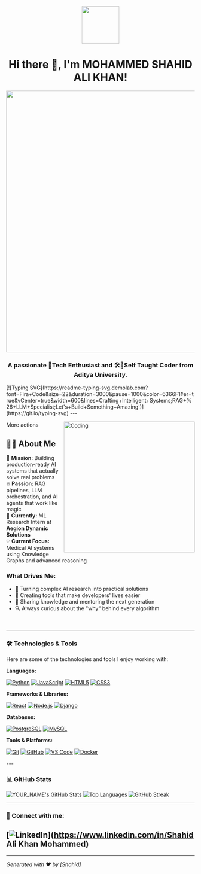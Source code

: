 <div id="header" align="center">
  <img src="https://media.giphy.com/media/M9gbBd9nbDrOTu1Mqx/giphy.gif"  width="100"/>
  <h1>Hi there 👋, I'm MOHAMMED SHAHID ALI KHAN!</h1>
  <img src="https://user-images.githubusercontent.com/74038190/225813708-98b745f2-7d22-48cf-9150-083f1b00d6c9.gif" Width="700"/>
  <h3>A passionate 🤖Tech Enthusiast and 🛠️🧠Self Taught Coder from Aditya University.</h3>
</div>
[![Typing SVG](https://readme-typing-svg.demolab.com?font=Fira+Code&size=22&duration=3000&pause=1000&color=6366F1&center=true&vCenter=true&width=600&lines=Crafting+Intelligent+Systems;RAG+%26+LLM+Specialist;Let's+Build+Something+Amazing!)](https://git.io/typing-svg)
---

<img align="right" alt="Coding" width="350" src="https://cdn.dribbble.com/users/1162077/screenshots/3848914/programmer.gif">More actions

## 🙋‍♂️ About Me

🎯 **Mission:** Building production-ready AI systems that actually solve real problems  
🔥 **Passion:** RAG pipelines, LLM orchestration, and AI agents that work like magic  
🏢 **Currently:** ML Research Intern at **Aegion Dynamic Solutions**  
💡 **Current Focus:** Medical AI systems using Knowledge Graphs and advanced reasoning  

### What Drives Me:
- 🧠 Turning complex AI research into practical solutions
- 🚀 Creating tools that make developers' lives easier
- 🤝 Sharing knowledge and mentoring the next generation
- 🔍 Always curious about the "why" behind every algorithm

<br clear="both"/>

---

### 🛠️ Technologies & Tools

Here are some of the technologies and tools I enjoy working with:

**Languages:**

<div align:"center">

[![Python](https://img.shields.io/badge/Python-3776AB?style=for-the-badge&logo=python&logoColor=white)](https://www.python.org/)
[![JavaScript](https://img.shields.io/badge/JavaScript-F7DF1E?style=for-the-badge&logo=javascript&logoColor=black)](https://developer.mozilla.org/en-US/docs/Web/JavaScript)
[![HTML5](https://img.shields.io/badge/HTML5-E34F26?style=for-the-badge&logo=html5&logoColor=white)](https://developer.mozilla.org/en-US/docs/Web/HTML)
[![CSS3](https://img.shields.io/badge/CSS3-1572B6?style=for-the-badge&logo=css3&logoColor=white)](https://developer.mozilla.org/en-US/docs/Web/CSS)

</div>

**Frameworks & Libraries:**

<div align:"center">

  
[![React](https://img.shields.io/badge/React-61DAFB?style=for-the-badge&logo=react&logoColor=black)](https://react.dev/)
[![Node.js](https://img.shields.io/badge/Node.js-339933?style=for-the-badge&logo=node.js&logoColor=white)](https://nodejs.org/en)
[![Django](https://img.shields.io/badge/Django-092E20?style=for-the-badge&logo=django&logoColor=white)](https://www.djangoproject.com/)

</div>

**Databases:**


<div align:"center">

  
[![PostgreSQL](https://img.shields.io/badge/PostgreSQL-316192?style=for-the-badge&logo=postgresql&logoColor=white)](https://www.postgresql.org/)
[![MySQL](https://img.shields.io/badge/MySQL-4479A1?style=for-the-badge&logo=mysql&logoColor=white)](https://www.mysql.com/)

</div>

**Tools & Platforms:**


<div align:"center">
  
[![Git](https://img.shields.io/badge/Git-F05032?style=for-the-badge&logo=git&logoColor=white)](https://git-scm.com/)
[![GitHub](https://img.shields.io/badge/GitHub-181717?style=for-the-badge&logo=github&logoColor=white)](https://github.com/)
[![VS Code](https://img.shields.io/badge/VS%20Code-007ACC?style=for-the-badge&logo=visual-studio-code&logoColor=white)](https://code.visualstudio.com/)
[![Docker](https://img.shields.io/badge/Docker-2496ED?style=for-the-badge&logo=docker&logoColor=white)](https://www.docker.com/)

</div>
---

### 📊 GitHub Stats


<div align:"center">
  
[![YOUR_NAME's GitHub Stats](https://github-readme-stats.vercel.app/api?username=shahid200620&show_icons=true&theme=dracula&count_private=true)](https://github.com/anuraghazra/github-readme-stats)
[![Top Languages](https://github-readme-stats.vercel.app/api/top-langs/?username=shahid200620&layout=compact&theme=dracula)](https://github.com/anuraghazra/github-readme-stats)
[![GitHub Streak](https://github-readme-streak-stats.herokuapp.com/?user=shahid200620&theme=dracula)](https://git.io/streak-stats)
</div>

---

### 🔗 Connect with me:

[![LinkedIn](https://img.shields.io/badge/LinkedIn-0077B5?style=for-the-badge&logo=linkedin&logoColor=white)](https://www.linkedin.com/in/Shahid Ali Khan Mohammed)
---

* * *

_Generated with ❤️ by [Shahid]_
